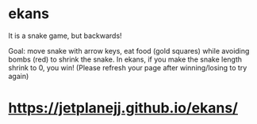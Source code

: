 # ekans
It is a snake game, but backwards! 

Goal: move snake with arrow keys, eat food (gold squares) while avoiding bombs (red) to shrink the snake. In ekans, if you make the snake length shrink to 0, you win! (Please refresh your page after winning/losing to try again)

# https://jetplanejj.github.io/ekans/
